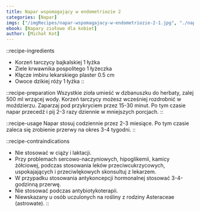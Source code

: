 ```yaml
---
title: Napar wspomagający w endometriozie 2
categories: [Napar]
imgs: ["/imgRecipes/napar-wspomagajacy-w-endometriozie-2-1.jpg", "./napar-wspomagajacy-w-endometriozie-2-2.jpg"]
ebook: [Napary ziołowe dla kobiet]
author: [Michał Kot]
---
```


::recipe-ingredients
- Korzeń tarczycy bajkalskiej 1 łyżka
- Ziele krwawnika pospolitego 1 łyżeczka
- Kłącze imbiru lekarskiego plaster 0.5 cm
- Owoce dzikiej róży 1 łyżka
::

::recipe-preparation
Wszystkie zioła umieść w dzbanuszku do herbaty, zalej 500 ml wrzącej wody. Korzeń tarczycy możesz wcześniej rozdrobnić w moździerzu. Zaparzaj pod przykryciem przez 15-30 minut. Po tym czasie napar przecedź i pij 2-3 razy dziennie w mniejszych porcjach.
::

::recipe-usage
Napar stosuj codziennie przez 2-3 miesiące. Po tym czasie zaleca się zrobienie przerwy na okres 3-4 tygodni.
::

::recipe-contraindications
- Nie stosować w ciąży i laktacji.
- Przy problemach sercowo-naczyniowych, hipoglikemii, kamicy żółciowej, podczas stosowania leków przeciwcukrzycowych, uspokajających i przeciwlękowych skonsultuj z lekarzem.
- W przypadku stosowania antykoncepcji hormonalnej stosować 3-4-godzinną przerwę.
- Nie stosować podczas antybiotykoterapii.
- Niewskazany u osób uczulonych na rośliny z rodziny Asteraceae (astrowate).
::